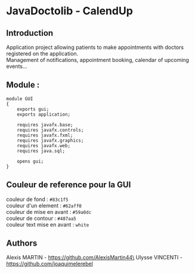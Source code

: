 # JavaDoctolib - CalendUp

## Introduction

Application project allowing patients to make appointments with doctors registered on the application.\
Management of notifications, appointment booking, calendar of upcoming events...


## Module : 

```
module GUI 
{
	exports gui;
	exports application;

	requires javafx.base;
	requires javafx.controls;
	requires javafx.fxml;
	requires javafx.graphics;
	requires javafx.web;
	requires java.sql;
	
	opens gui;
}
```

## Couleur de reference pour la GUI

couleur de fond :			`#83c1f5`\
couleur d'un element :		`#62aff0`\
couleur de mise en avant :  	`#59a0dc`\
couleur de contour : 		`#487aa5`\
couleur text mise en avant : `white`

## Authors

Alexis MARTIN - https://github.com/AlexisMartin44\
Ulysse VINCENTI - https://github.com/joaquimelerebel